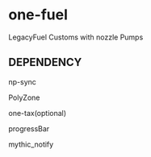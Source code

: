 # one-fuel

LegacyFuel Customs with nozzle Pumps

## DEPENDENCY

np-sync

PolyZone

one-tax(optional)

progressBar

mythic_notify
